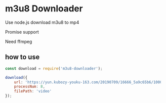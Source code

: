 # m3u8 Downloader

Use node.js download m3u8 to mp4

Promise support

Need ffmpeg

## how to use

```javascript
const download = require('m3u8-downloader');

download({
    url: 'https://yun.kubozy-youku-163.com/20190709/16666_5a9c65b6/1000k/hls/index.m3u8',
    processNum: 8,
    filePath: 'video'
});
```

